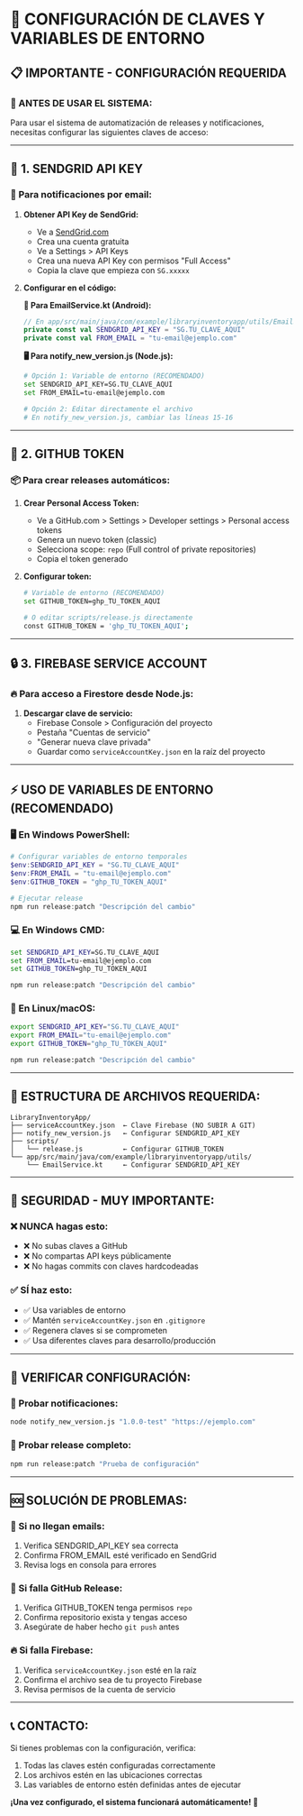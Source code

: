 # 🔐 CONFIGURACIÓN DE CLAVES Y VARIABLES DE ENTORNO

## 📋 **IMPORTANTE - CONFIGURACIÓN REQUERIDA**

### **🚨 ANTES DE USAR EL SISTEMA:**

Para usar el sistema de automatización de releases y notificaciones, necesitas configurar las siguientes claves de acceso:

---

## 🔑 **1. SENDGRID API KEY**

### **📧 Para notificaciones por email:**

1. **Obtener API Key de SendGrid:**
   - Ve a [SendGrid.com](https://sendgrid.com) 
   - Crea una cuenta gratuita
   - Ve a Settings > API Keys
   - Crea una nueva API Key con permisos "Full Access"
   - Copia la clave que empieza con `SG.xxxxx`

2. **Configurar en el código:**

   **📱 Para EmailService.kt (Android):**
   ```kotlin
   // En app/src/main/java/com/example/libraryinventoryapp/utils/EmailService.kt
   private const val SENDGRID_API_KEY = "SG.TU_CLAVE_AQUI"
   private const val FROM_EMAIL = "tu-email@ejemplo.com"
   ```

   **🖥️ Para notify_new_version.js (Node.js):**
   ```bash
   # Opción 1: Variable de entorno (RECOMENDADO)
   set SENDGRID_API_KEY=SG.TU_CLAVE_AQUI
   set FROM_EMAIL=tu-email@ejemplo.com

   # Opción 2: Editar directamente el archivo
   # En notify_new_version.js, cambiar las líneas 15-16
   ```

---

## 🐙 **2. GITHUB TOKEN**

### **📦 Para crear releases automáticos:**

1. **Crear Personal Access Token:**
   - Ve a GitHub.com > Settings > Developer settings > Personal access tokens
   - Genera un nuevo token (classic)
   - Selecciona scope: `repo` (Full control of private repositories)
   - Copia el token generado

2. **Configurar token:**
   ```bash
   # Variable de entorno (RECOMENDADO)
   set GITHUB_TOKEN=ghp_TU_TOKEN_AQUI

   # O editar scripts/release.js directamente
   const GITHUB_TOKEN = 'ghp_TU_TOKEN_AQUI';
   ```

---

## 🔒 **3. FIREBASE SERVICE ACCOUNT**

### **🔥 Para acceso a Firestore desde Node.js:**

1. **Descargar clave de servicio:**
   - Firebase Console > Configuración del proyecto
   - Pestaña "Cuentas de servicio"
   - "Generar nueva clave privada"
   - Guardar como `serviceAccountKey.json` en la raíz del proyecto

---

## ⚡ **USO DE VARIABLES DE ENTORNO (RECOMENDADO)**

### **🖥️ En Windows PowerShell:**
```powershell
# Configurar variables de entorno temporales
$env:SENDGRID_API_KEY = "SG.TU_CLAVE_AQUI"
$env:FROM_EMAIL = "tu-email@ejemplo.com"
$env:GITHUB_TOKEN = "ghp_TU_TOKEN_AQUI"

# Ejecutar release
npm run release:patch "Descripción del cambio"
```

### **💻 En Windows CMD:**
```cmd
set SENDGRID_API_KEY=SG.TU_CLAVE_AQUI
set FROM_EMAIL=tu-email@ejemplo.com
set GITHUB_TOKEN=ghp_TU_TOKEN_AQUI

npm run release:patch "Descripción del cambio"
```

### **🐧 En Linux/macOS:**
```bash
export SENDGRID_API_KEY="SG.TU_CLAVE_AQUI"
export FROM_EMAIL="tu-email@ejemplo.com"
export GITHUB_TOKEN="ghp_TU_TOKEN_AQUI"

npm run release:patch "Descripción del cambio"
```

---

## 📁 **ESTRUCTURA DE ARCHIVOS REQUERIDA:**

```
LibraryInventoryApp/
├── serviceAccountKey.json  ← Clave Firebase (NO SUBIR A GIT)
├── notify_new_version.js   ← Configurar SENDGRID_API_KEY
├── scripts/
│   └── release.js          ← Configurar GITHUB_TOKEN
└── app/src/main/java/com/example/libraryinventoryapp/utils/
    └── EmailService.kt     ← Configurar SENDGRID_API_KEY
```

---

## 🚨 **SEGURIDAD - MUY IMPORTANTE:**

### **❌ NUNCA hagas esto:**
- ❌ No subas claves a GitHub
- ❌ No compartas API keys públicamente
- ❌ No hagas commits con claves hardcodeadas

### **✅ SÍ haz esto:**
- ✅ Usa variables de entorno
- ✅ Mantén `serviceAccountKey.json` en `.gitignore`
- ✅ Regenera claves si se comprometen
- ✅ Usa diferentes claves para desarrollo/producción

---

## 🔧 **VERIFICAR CONFIGURACIÓN:**

### **🧪 Probar notificaciones:**
```bash
node notify_new_version.js "1.0.0-test" "https://ejemplo.com"
```

### **🧪 Probar release completo:**
```bash
npm run release:patch "Prueba de configuración"
```

---

## 🆘 **SOLUCIÓN DE PROBLEMAS:**

### **📧 Si no llegan emails:**
1. Verifica SENDGRID_API_KEY sea correcta
2. Confirma FROM_EMAIL esté verificado en SendGrid
3. Revisa logs en consola para errores

### **🐙 Si falla GitHub Release:**
1. Verifica GITHUB_TOKEN tenga permisos `repo`
2. Confirma repositorio exista y tengas acceso
3. Asegúrate de haber hecho `git push` antes

### **🔥 Si falla Firebase:**
1. Verifica `serviceAccountKey.json` esté en la raíz
2. Confirma el archivo sea de tu proyecto Firebase
3. Revisa permisos de la cuenta de servicio

---

## 📞 **CONTACTO:**

Si tienes problemas con la configuración, verifica:
1. Todas las claves estén configuradas correctamente
2. Los archivos estén en las ubicaciones correctas
3. Las variables de entorno estén definidas antes de ejecutar

**¡Una vez configurado, el sistema funcionará automáticamente! 🚀**
